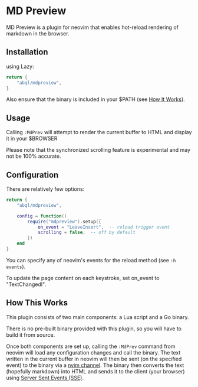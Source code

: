 # MD Preview

MD Preview is a plugin for neovim that enables hot-reload rendering of markdown in the browser.

## Installation

using Lazy:

```lua
return {
	"abql/mdpreview",
}
```

Also ensure that the binary is included in your $PATH (see [How It Works](#how-it-works)).

## Usage

Calling `:MdPrev` will attempt to render the current buffer to HTML and display it in your $BROWSER

Please note that the synchronized scrolling feature is experimental and may not be 100% accurate.

## Configuration

There are relatively few options:

```lua
return {
	"abql/mdpreview",

	config = function()
		require("mdpreview").setup({
			on_event = "LeaveInsert",  -- reload trigger event
			scrolling = false,  -- off by default	
		})
	end
}
```
You can specify any of neovim's events for the reload method (see `:h events`).

To update the page content on each keystroke, set on_event to "TextChangedI".

## How This Works

This plugin consists of two main components: a Lua script and a Go binary.

There is no pre-built binary provided with this plugin, so you will have to build it from source.

Once both components are set up, calling the `:MdPrev` command from neovim will load any configuration changes and call the binary. The text written in the current buffer in neovim will then be sent (on the specified event) to the binary via a [nvim channel](https://neovim.io/doc/user/channel.html). The binary then converts the text (hopefully markdown) into HTML and sends it to the client (your browser) using [Server Sent Events (SSE)](https://html.spec.whatwg.org/multipage/server-sent-events.html).
